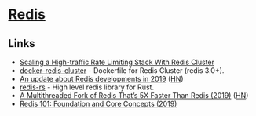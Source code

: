 # [Redis](https://redis.io/)

## Links

- [Scaling a High-traffic Rate Limiting Stack With Redis Cluster](https://brandur.org/redis-cluster)
- [docker-redis-cluster](https://github.com/Grokzen/docker-redis-cluster) - Dockerfile for Redis Cluster (redis 3.0+).
- [An update about Redis developments in 2019](http://antirez.com/news/126) ([HN](https://news.ycombinator.com/item?id=19227070))
- [redis-rs](https://github.com/mitsuhiko/redis-rs) - High level redis library for Rust.
- [A Multithreaded Fork of Redis That’s 5X Faster Than Redis (2019)](https://docs.keydb.dev/blog/2019/10/07/blog-post/) ([HN](https://news.ycombinator.com/item?id=21182627))
- [Redis 101: Foundation and Core Concepts (2019)](https://dev.to/mohammadhasham/redis-101-foundation-and-core-concepts-1cg6)
